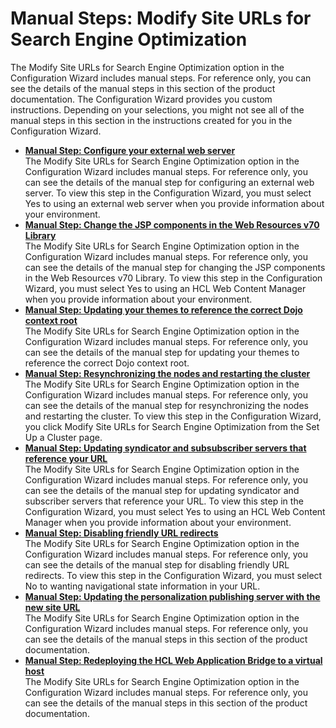# Manual Steps: Modify Site URLs for Search Engine Optimization

The Modify Site URLs for Search Engine Optimization option in the Configuration Wizard includes manual steps. For reference only, you can see the details of the manual steps in this section of the product documentation. The Configuration Wizard provides you custom instructions. Depending on your selections, you might not see all of the manual steps in this section in the instructions created for you in the Configuration Wizard.

-   **[Manual Step: Configure your external web server](../config/cw_shorten_url_seo_manual-web-server.md)**  
The Modify Site URLs for Search Engine Optimization option in the Configuration Wizard includes manual steps. For reference only, you can see the details of the manual step for configuring an external web server. To view this step in the Configuration Wizard, you must select Yes to using an external web server when you provide information about your environment.
-   **[Manual Step: Change the JSP components in the Web Resources v70 Library](../config/cw_shorten_url_seo_manual-jsp.md)**  
The Modify Site URLs for Search Engine Optimization option in the Configuration Wizard includes manual steps. For reference only, you can see the details of the manual step for changing the JSP components in the Web Resources v70 Library. To view this step in the Configuration Wizard, you must select Yes to using an HCL Web Content Manager when you provide information about your environment.
-   **[Manual Step: Updating your themes to reference the correct Dojo context root](../config/cw_shorten_url_seo_manual-dojo.md)**  
The Modify Site URLs for Search Engine Optimization option in the Configuration Wizard includes manual steps. For reference only, you can see the details of the manual step for updating your themes to reference the correct Dojo context root.
-   **[Manual Step: Resynchronizing the nodes and restarting the cluster](../config/cw_shorten_url_seo_manual-resycn-cluster.md)**  
The Modify Site URLs for Search Engine Optimization option in the Configuration Wizard includes manual steps. For reference only, you can see the details of the manual step for resynchronizing the nodes and restarting the cluster. To view this step in the Configuration Wizard, you click Modify Site URLs for Search Engine Optimization from the Set Up a Cluster page.
-   **[Manual Step: Updating syndicator and subsubscriber servers that reference your URL](../config/cw_shorten_url_seo_manual-synd.md)**  
The Modify Site URLs for Search Engine Optimization option in the Configuration Wizard includes manual steps. For reference only, you can see the details of the manual step for updating syndicator and subscriber servers that reference your URL. To view this step in the Configuration Wizard, you must select Yes to using an HCL Web Content Manager when you provide information about your environment.
-   **[Manual Step: Disabling friendly URL redirects](../config/cw_shorten_url_seo_manual-disable-redirect.md)**  
The Modify Site URLs for Search Engine Optimization option in the Configuration Wizard includes manual steps. For reference only, you can see the details of the manual step for disabling friendly URL redirects. To view this step in the Configuration Wizard, you must select No to wanting navigational state information in your URL.
-   **[Manual Step: Updating the personalization publishing server with the new site URL](../config/cw_shorten_url_seo_manual-pzn-publish.md)**  
The Modify Site URLs for Search Engine Optimization option in the Configuration Wizard includes manual steps. For reference only, you can see the details of the manual steps in this section of the product documentation.
-   **[Manual Step: Redeploying the HCL Web Application Bridge to a virtual host](../config/cw_shorten_url_seo_manual-wab.md)**  
The Modify Site URLs for Search Engine Optimization option in the Configuration Wizard includes manual steps. For reference only, you can see the details of the manual steps in this section of the product documentation.


